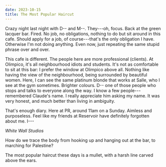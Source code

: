 ```yaml
---
date: 2023-10-15
title: The Most Popular Haircut
---
```


Crazy night last night with D-- and M--. They---oh, focus. Back at the green lacquer bar. Fired. No job, no obligations, nothing to do but sit around in this cafe. Should apply for a job, of course---that's the only obligation I have. Otherwise I'm not doing anything. Even now, just repeating the same stupid phrase over and over.

This cafe is different. The people here are more professional (clients). At Olimpico, it's all neighbourhood idiots and students. It's not as comfortable to sit at this bar: I prefer the window at Olimpico above all. Nothing like having the view of the neighbourhood, being surrounded by beautiful women. Here, I can see the same platinum blonde that works at Salle, who I see at the gym sometimes. Brighter colours. D-- one of those people who stops and talks to everyone along the way. I know a few people---remembered Claude's name. I really appreciate him asking my name. It was very honest, and much better than living in ambiguity.

That's enough diary. Here at PR, around 11am on a Sunday. Aimless and purposeless. Feel like my friends at Reservoir have definitely forgotten about me. I---

*White Wall Studios*

How do we trace the body from hooking up and hanging out at the bar, to marching for Palestine?

The most popular haircut these days is a mullet, with a harsh line carved above the ears.
